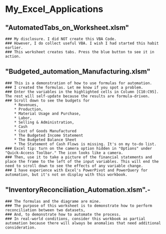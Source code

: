 # My_Excel_Applications
## "AutomatedTabs_on_Worksheet.xlsm" 
    ### My disclosure. I did NOT create this VBA Code. 
    ### However, I do collect useful VBA. I wish I had started this habit earlier.
    ### This worksheet creates tabs. Press the blue button to see it in action.
    
## "Budgeted_automation_Manufacturing.xlsm" 
    ### This is a demonstration of how to use formulas for automation.
    ### I created the formulas. Let me know if you spot a problem.
    ### Enter the variables in the highlighted cells in Column [C10:C95]. The rest will self-update because the results are formula-driven.
    ### Scroll down to see the budgets for 
        * Revenues, 
        * Production, 
        * Material Usage and Purchase, 
        * Labor, 
        * Selling & Administration, 
        * Cash
        * Cost of Goods Manufactured
        * The Budgeted Income Statement
        * The Budgeted Balance Sheet
        * The Statement of Cash Flows is missing. It's on my to-do list.
    ### Excel tip: turn on the camera option hidden in "Options" under "Quick-Access Toolbar." The icon looks like a camera.
    ### Then, use it to take a picture of the financial statements and place the frame to the left of the input variables. This will end the need to scroll down to see the effects of any variable change.
    ### I have experience with Excel's PowerPivot and PowerQuery for automation, but it's not on display with this workbook.
    
## "InventoryReconciliation_Automation.xlsm".- 
    ### The formulas and the diagrame are mine. 
    ### The purpose of this worksheet is to demonstrate how to perform reconciliation between two datasets,
    ### And, to demonstrate how to automate the process.
    ### In real-world conditions, consider this workbook as partial automation because there will always be anomalies that need additional consideration.
